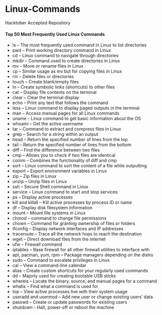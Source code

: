 # Linux-Commands

Hacktober Accepted Repository

#### Top 50 Most Frequently Used Linux Commands 
* ls – The most frequently used command in Linux to list directories
* pwd – Print working directory command in Linux
* cd – Linux command to navigate through directories
* mkdir – Command used to create directories in Linux
* mv – Move or rename files in Linux
* cp – Similar usage as mv but for copying files in Linux
* rm – Delete files or directories
* touch – Create blank/empty files
* ln – Create symbolic links (shortcuts) to other files
* cat – Display file contents on the terminal
* clear – Clear the terminal display
* echo – Print any text that follows the command
* less – Linux command to display paged outputs in the terminal
* man – Access manual pages for all Linux commands
* uname – Linux command to get basic information about the OS
* whoami – Get the active username
* tar – Command to extract and compress files in Linux
* grep – Search for a string within an output
* head – Return the specified number of lines from the top
* tail – Return the specified number of lines from the bottom
* diff – Find the difference between two files
* cmp – Allows you to check if two files are identical
* comm – Combines the functionality of diff and cmp
* sort – Linux command to sort the content of a file while outputting
* export – Export environment variables in Linux
* zip – Zip files in Linux
* unzip – Unzip files in Linux
* ssh – Secure Shell command in Linux
* service – Linux command to start and stop services
* ps – Display active processes
* kill and killall – Kill active processes by process ID or name
* df – Display disk filesystem information
* mount – Mount file systems in Linux
* chmod – command to change file permissions
* chown – Command for granting ownership of files or folders
* ifconfig – Display network interfaces and IP addresses
* traceroute – Trace all the network hops to reach the destination
* wget – Direct download files from the internet
* ufw – Firewall command
* iptables – Base firewall for all other firewall utilities to interface with
* apt, pacman, yum, rpm – Package managers depending on the distro
* sudo – Command to escalate privileges in Linux
* cal – View a command-line calendar
* alias – Create custom shortcuts for your regularly used commands
* dd – Majorly used for creating bootable USB sticks
* whereis – Locate the binary, source, and manual pages for a command
* whatis – Find what a command is used for
* top – View active processes live with their system usage
* useradd and usermod – Add new user or change existing users’ data
* passwd – Create or update passwords for existing users
* shutdown - Halt, power-off or reboot the machine
